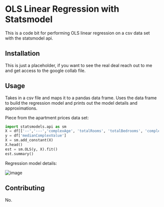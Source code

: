 # OLS Linear Regression with Statsmodel
This is a code bit for performing OLS linear regression on a csv data set with the statsmodel api.

## Installation

This is just a placeholder, if you want to see the real deal reach out to me and get access to the google collab file.

## Usage

Takes in a csv file and maps it to a pandas data frame. Uses the data frame to build the regression model and prints out the model details and approximations. 

Piece from the apartment prices data set: 
```python
import statsmodels.api as sm
X = df[['--','---','complexAge', 'totalRooms', 'totalBedrooms', 'complexInhabitants', 'apartmentsNr','----']]
y = df['medianComplexValue']
X = sm.add_constant(X)
X.head()
est = sm.OLS(y, X).fit()
est.summary()
```

Regression model details:

![image](https://user-images.githubusercontent.com/33174692/109197759-11b0ad80-77a6-11eb-91b3-2ae6dc692f24.png)

## Contributing
No.
